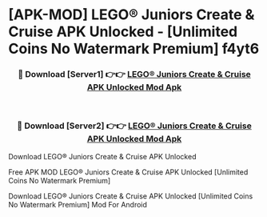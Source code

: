 # [APK-MOD] LEGO® Juniors Create & Cruise APK Unlocked - [Unlimited Coins No Watermark Premium] f4yt6



<div align="center">
<h3>🔴 Download [Server1] 👉👉 <a href="https://momento.my/?title=LEGO®_Juniors_Create_&_Cruise_APK_Unlocked">LEGO® Juniors Create & Cruise APK Unlocked Mod Apk</a></h3><br>

<h3>🔴 Download [Server2] 👉👉 <a href="https://momento.my/?title=LEGO®_Juniors_Create_&_Cruise_APK_Unlocked">LEGO® Juniors Create & Cruise APK Unlocked Mod Apk</a></h3>
</div>



Download LEGO® Juniors Create & Cruise APK Unlocked 

Free APK MOD LEGO® Juniors Create & Cruise APK Unlocked [Unlimited Coins No Watermark Premium]

Download LEGO® Juniors Create & Cruise APK Unlocked [Unlimited Coins No Watermark Premium] Mod For Android
